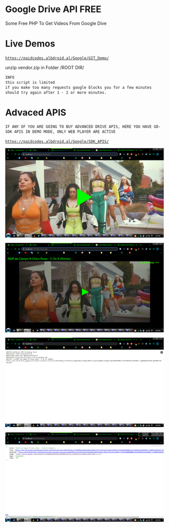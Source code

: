 # Google Drive API FREE
Some Free PHP To Get Videos From Google Dive

# Live Demos
<code>https://paidcodes.albdroid.al/Google/GIT_Demo/</code>

unzip vendor.zip in Folder /ROOT DIR/

    INFO
    this script is limited
    if you make too many requests google blocks you for a few minutes
    should try again after 1 - 2 or more minutes.

# Advaced APIS

    IF ANY OF YOU ARE GOING TO BUY ADVANCED DRIVE APIS, HERE YOU HAVE GD-SDK APIS IN DEMO MODE, ONLY WEB PLAYER ARE ACTIVE
<code>https://paidcodes.albdroid.al/Google/SDK_APIS/</code>

![Logo](https://raw.githubusercontent.com/SxtBox/Google_Drive_API_FREE/Albdroid/Screenshots/Clappr_Player.png?raw=true)

![Logo](https://raw.githubusercontent.com/SxtBox/Google_Drive_API_FREE/Albdroid/Screenshots/JW_Player.png?raw=true)

![Logo](https://raw.githubusercontent.com/SxtBox/Google_Drive_API_FREE/Albdroid/Screenshots/VLC.png?raw=true)

![Logo](https://raw.githubusercontent.com/SxtBox/Google_Drive_API_FREE/Albdroid/Screenshots/JSON.png?raw=true)
